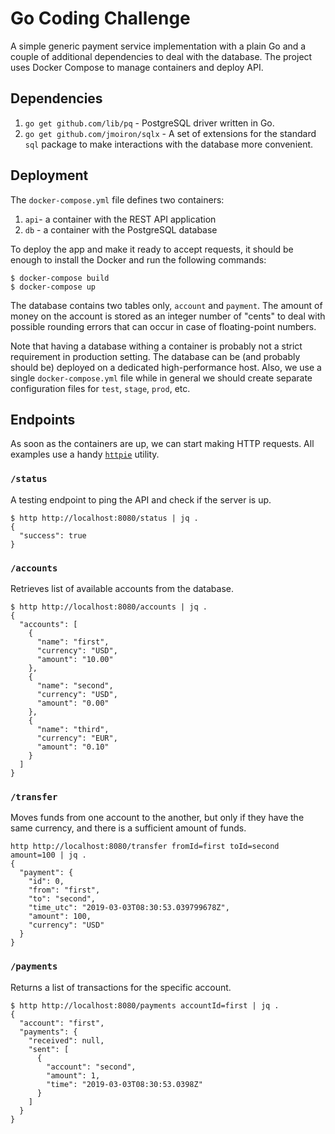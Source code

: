 # Go Coding Challenge

A simple generic payment service implementation with a plain Go  and a couple of additional dependencies
to deal with the database. The project uses Docker Compose to manage containers and deploy API. 


## Dependencies

1. `go get github.com/lib/pq` - PostgreSQL driver written in Go. 
2. `go get github.com/jmoiron/sqlx` - A set of extensions for the standard `sql` package to make interactions 
with the database more convenient.


## Deployment

The `docker-compose.yml` file defines two containers:
1. `api`- a container with the REST API application
2. `db` - a container with the PostgreSQL database  

To deploy the app and make it ready to accept requests, it should be enough to install the Docker and run the
following commands:
```
$ docker-compose build
$ docker-compose up
``` 

The database contains two tables only, `account` and `payment`. The amount of money on the account is stored
as an integer number of "cents" to deal with possible rounding errors that can occur in case of floating-point numbers.

Note that having a database withing a container is probably not a strict requirement in production setting. The
database can be (and probably should be) deployed on a dedicated high-performance host. Also, we use a single
`docker-compose.yml` file while in general we should create separate configuration files for 
`test`, `stage`, `prod`, etc.

## Endpoints

As soon as the containers are up, we can start making HTTP requests. 
All examples use a handy [`httpie`](https://httpie.org) utility.

### `/status`

A testing endpoint to ping the API and check if the server is up.
```
$ http http://localhost:8080/status | jq .
{
  "success": true
}
```

### `/accounts`
Retrieves list of available accounts from the database.
```
$ http http://localhost:8080/accounts | jq .
{
  "accounts": [
    {
      "name": "first",
      "currency": "USD",
      "amount": "10.00"
    },
    {
      "name": "second",
      "currency": "USD",
      "amount": "0.00"
    },
    {
      "name": "third",
      "currency": "EUR",
      "amount": "0.10"
    }
  ]
}
``` 


### `/transfer`

Moves funds from one account to the another, but only if they have the same currency, and there is a sufficient
amount of funds.
```
http http://localhost:8080/transfer fromId=first toId=second amount=100 | jq .
{
  "payment": {
    "id": 0,
    "from": "first",
    "to": "second",
    "time_utc": "2019-03-03T08:30:53.039799678Z",
    "amount": 100,
    "currency": "USD"
  }
}
```

### `/payments`

Returns a list of transactions for the specific account.

```
$ http http://localhost:8080/payments accountId=first | jq .
{
  "account": "first",
  "payments": {
    "received": null,
    "sent": [
      {
        "account": "second",
        "amount": 1,
        "time": "2019-03-03T08:30:53.0398Z"
      }
    ]
  }
}
```